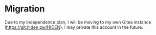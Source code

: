 # Migration
Due to my independence plan, I will be moving to my own Gitea instance (https://git.hiden.pw/HIDEN). I may private this account in the future.
